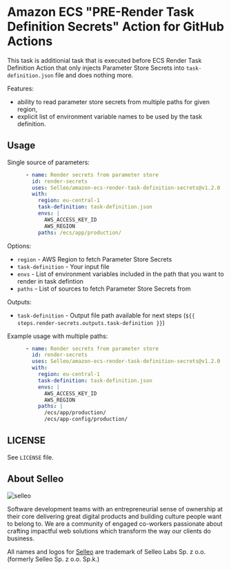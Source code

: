 # Amazon ECS "PRE-Render Task Definition Secrets" Action for GitHub Actions

This task is additionial task that is executed before ECS Render Task Definition Action that only injects Parameter Store Secrets into `task-definition.json` file and does nothing more.

Features:
- ability to read parameter store secrets from multiple paths for given region,
- explicit list of environment variable names to be used by the task definition.

## Usage

Single source of parameters:

```yaml
      - name: Render secrets from parameter store
        id: render-secrets
        uses: Selleo/amazon-ecs-render-task-definition-secrets@v1.2.0
        with:
          region: eu-central-1
          task-definition: task-definition.json
          envs: |
            AWS_ACCESS_KEY_ID 
            AWS_REGION
          paths: /ecs/app/production/
```

Options:
- `region` - AWS Region to fetch Parameter Store Secrets
- `task-definition` - Your input file
- `envs` - List of environment variables included in the path that you want to render in task defintion
- `paths` - List of sources to fetch Parameter Store Secrets from

Outputs:
- `task-definition` - Output file path available for next steps (`${{ steps.render-secrets.outputs.task-definition }}`)

Example usage with multiple paths:

```yaml
      - name: Render secrets from parameter store
        id: render-secrets
        uses: Selleo/amazon-ecs-render-task-definition-secrets@v1.2.0
        with:
          region: eu-central-1
          task-definition: task-definition.json
          envs: |
            AWS_ACCESS_KEY_ID 
            AWS_REGION
          paths: |
            /ecs/app/production/
            /ecs/app-config/production/
```

## LICENSE

See `LICENSE` file.

## About Selleo

![selleo](https://raw.githubusercontent.com/Selleo/selleo-resources/master/public/github_footer.png)

Software development teams with an entrepreneurial sense of ownership at their core delivering great digital products and building culture people want to belong to. We are a community of engaged co-workers passionate about crafting impactful web solutions which transform the way our clients do business.

All names and logos for [Selleo](https://selleo.com/about) are trademark of Selleo Labs Sp. z o.o. (formerly Selleo Sp. z o.o. Sp.k.)
